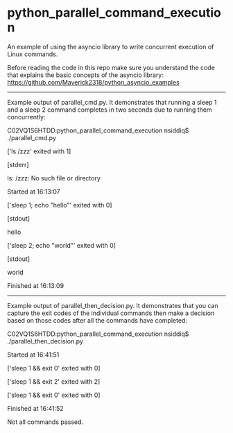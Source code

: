 # python_parallel_command_execution
An example of using the asyncio library to write concurrent execution of Linux commands.


Before reading the code in this repo make sure you understand the code that explains the basic concepts of the asyncio library: https://github.com/Maverick2318/python_asyncio_examples


---


Example output of parallel_cmd.py. It demonstrates that running a sleep 1 and a sleep 2 command completes in two seconds due to running them concurrently:

C02VQ1S6HTDD:python_parallel_command_execution nsiddiq$ ./parallel_cmd.py

['ls /zzz' exited with 1]

[stderr]

ls: /zzz: No such file or directory


Started at 16:13:07

['sleep 1; echo "hello"' exited with 0]

[stdout]

hello

['sleep 2; echo "world"' exited with 0]

[stdout]

world


Finished at 16:13:09


---


Example output of parallel_then_decision.py. It demonstrates that you can capture the exit codes of the individual commands then make a decision based on those codes after all the commands have completed:


C02VQ1S6HTDD:python_parallel_command_execution nsiddiq$ ./parallel_then_decision.py

Started at 16:41:51

['sleep 1 && exit 0' exited with 0]

['sleep 1 && exit 2' exited with 2]

['sleep 1 && exit 0' exited with 0]

Finished at 16:41:52

Not all commands passed.
